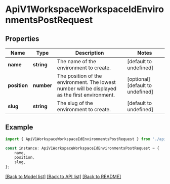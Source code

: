 # ApiV1WorkspaceWorkspaceIdEnvironmentsPostRequest


## Properties

Name | Type | Description | Notes
------------ | ------------- | ------------- | -------------
**name** | **string** | The name of the environment to create. | [default to undefined]
**position** | **number** | The position of the environment. The lowest number will be displayed as the first environment. | [optional] [default to undefined]
**slug** | **string** | The slug of the environment to create. | [default to undefined]

## Example

```typescript
import { ApiV1WorkspaceWorkspaceIdEnvironmentsPostRequest } from './api';

const instance: ApiV1WorkspaceWorkspaceIdEnvironmentsPostRequest = {
    name,
    position,
    slug,
};
```

[[Back to Model list]](../README.md#documentation-for-models) [[Back to API list]](../README.md#documentation-for-api-endpoints) [[Back to README]](../README.md)
